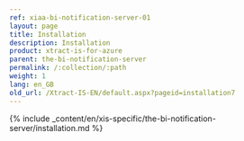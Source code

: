 ```yaml
---
ref: xiaa-bi-notification-server-01
layout: page
title: Installation
description: Installation
product: xtract-is-for-azure
parent: the-bi-notification-server
permalink: /:collection/:path
weight: 1
lang: en_GB
old_url: /Xtract-IS-EN/default.aspx?pageid=installation7
---
```

{% include _content/en/xis-specific/the-bi-notification-server/installation.md %}
